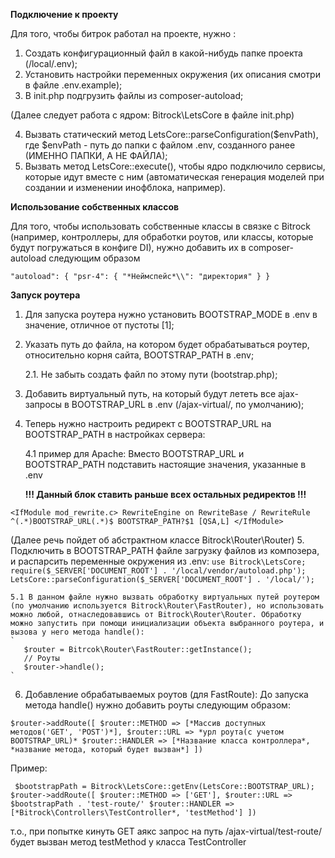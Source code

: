**Подключение к проекту**

Для того, чтобы битрок работал на проекте, нужно :
1) Создать конфигурационный файл в какой-нибудь папке проекта (/local/.env);
2) Установить настройки переменных окружения (их описания смотри в файле .env.example);
3) В init.php подгрузить файлы из composer-autoload;

(Далее следует работа с ядром: Bitrock\LetsCore в файле init.php)

4) Вызвать статический метод LetsCore::parseConfiguration($envPath), где $envPath - путь до папки с файлом .env, созданного ранее (ИМЕННО ПАПКИ, А НЕ ФАЙЛА);
5) Вызвать метод LetsCore::execute(), чтобы ядро подключило сервисы, которые идут вместе с ним (автоматическая генерация моделей при создании и изменении инофблока, например).

**Использование собственных классов**

Для того, чтобы использовать собственные классы в связке с Bitrock (например, контроллеры, для обработки роутов, или классы, которые будут погружаться в конфиге DI), нужно добавить их в composer-autoload следующим образом

`
"autoload": {
    "psr-4": {
        "*Неймспейс*\\": "директория"
    }
}
`

**Запуск роутера**
1. Для запуска роутера нужно установить BOOTSTRAP_MODE в .env в значение, отличное от пустоты [1];
2. Указать путь до файла, на котором будет обрабатываться роутер, относительно корня сайта, BOOTSTRAP_PATH в .env;
   
   2.1. Не забыть создать файл по этому пути (bootstrap.php);
   
3. Добавить виртуальный путь, на который будут лететь все ajax-запросы в BOOTSTRAP_URL в .env (/ajax-virtual/, по умолчанию);
4. Теперь нужно настроить редирект с BOOTSTRAP_URL на BOOTSTRAP_PATH в настройках сервера:
   
   4.1 пример для Apache: 
    Вместо BOOTSTRAP_URL и BOOTSTRAP_PATH подставить настоящие значения, указанные в .env
   
   **!!! Данный блок ставить раньше всех остальных редиректов !!!**

`
   <IfModule mod_rewrite.c>
   RewriteEngine on
   RewriteBase /
   RewriteRule ^(.*)BOOTSTRAP_URL(.*)$ BOOTSTRAP_PATH?$1 [QSA,L]
   </IfModule>
`

(Далее речь пойдет об абстрактном классе Bitrock\Router\Router)
5. Подключить в BOOTSTRAP_PATH файле загрузку файлов из композера, и распарсить переменные окружения из .env:
`
use Bitrock\LetsCore;
require($_SERVER['DOCUMENT_ROOT'] . '/local/vendor/autoload.php');
LetsCore::parseConfiguration($_SERVER['DOCUMENT_ROOT'] . '/local/');
`

    5.1 В данном файле нужно вызвать обработку виртуальных путей роутером (по умолчанию используется Bitrock\Router\FastRouter), но использовать можно любой, отнаследовавшись от Bitrock\Router\Router. Обработку можно запустить при помощи инициализации объекта выбранного роутера, и вызова у него метода handle():
    `
       $router = Bitrcok\Router\FastRouter::getInstance();
       // Роуты
       $router->handle();
    `
   

6. Добавление обрабатываемых роутов (для FastRoute):
До запуска метода handle() нужно добавить роуты следующим образом:
   
`$router->addRoute([
    $router::METHOD => [*Массив доступных методов('GET', 'POST')*],
    $router::URL => *урл роута(с учетом BOOTSTRAP_URL)*
    $router::HANDLER => [*Название класса контроллера*, *название метода, который будет вызван*]
])`

Пример:

`
$bootstrapPath = Bitrock\LetsCore::getEnv(LetsCore::BOOTSTRAP_URL);
$router->addRoute([
    $router::METHOD => ['GET'],
    $router::URL => $bootstrapPath . 'test-route/'
    $router::HANDLER => [*Bitrock\Controllers\TestController*, 'testMethod']
])`

т.о., при попытке кинуть GET аякс запрос на путь /ajax-virtual/test-route/ будет вызван метод testMethod у класса TestController
